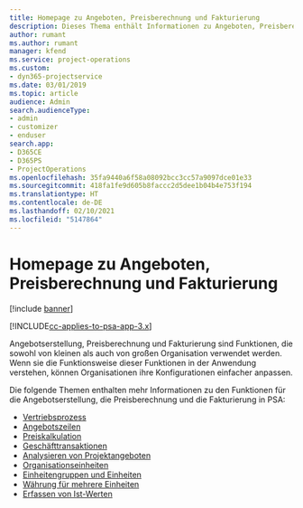 ```yaml
---
title: Homepage zu Angeboten, Preisberechnung und Fakturierung
description: Dieses Thema enthält Informationen zu Angeboten, Preisberechnung und Fakturierung.
author: rumant
ms.author: rumant
manager: kfend
ms.service: project-operations
ms.custom:
- dyn365-projectservice
ms.date: 03/01/2019
ms.topic: article
audience: Admin
search.audienceType:
- admin
- customizer
- enduser
search.app:
- D365CE
- D365PS
- ProjectOperations
ms.openlocfilehash: 35fa9440a6f58a08092bcc3cc57a9097dce01e33
ms.sourcegitcommit: 418fa1fe9d605b8faccc2d5dee1b04b4e753f194
ms.translationtype: HT
ms.contentlocale: de-DE
ms.lasthandoff: 02/10/2021
ms.locfileid: "5147864"
---
```

# <a name="quoting-pricing-and-billing-home-page"></a>Homepage zu Angeboten, Preisberechnung und Fakturierung

[!include [banner](../includes/psa-now-project-operations.md)]

[!INCLUDE[cc-applies-to-psa-app-3.x](../includes/cc-applies-to-psa-app-3x.md)]

Angebotserstellung, Preisberechnung und Fakturierung sind Funktionen, die sowohl von kleinen als auch von großen Organisation verwendet werden. Wenn sie die Funktionsweise dieser Funktionen in der Anwendung verstehen, können Organisationen ihre Konfigurationen einfacher anpassen.

Die folgende Themen enthalten mehr Informationen zu den Funktionen für die Angebotserstellung, die Preisberechnung und die Fakturierung in PSA:

- [Vertriebsprozess](basic-sales-process.md)
- [Angebotszeilen](basic-quote-lines.md)
- [Preiskalkulation](basic-pricing.md)
- [Geschäfttransaktionen](basic-business-transactions.md)
- [Analysieren von Projektangeboten](basic-analyzing-quotes.md)
- [Organisationseinheiten](advanced-organizational.md)
- [Einheitengruppen und Einheiten](advanced-units.md)
- [Währung für mehrere Einheiten](advanced-currency.md)
- [Erfassen von Ist-Werten](advanced-actuals.md)

